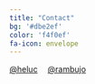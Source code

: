 ```yaml
---
title: "Contact"
bg: '#dbe2ef'
color: 'f4f0ef'
fa-icon: envelope
---
```



<div class='center'>
  <a href='https://twitter.com/heluc' class='btn waves-effect waves-light blue lighten-2'>
    <i class='fa fa-twitter'></i> @heluc</a>&emsp;
  <a href='https://twitter.com/rambujo' class='btn waves-effect waves-light blue lighten-2'>
    <i class='fa fa-twitter'></i> @rambujo</a>
</div>
